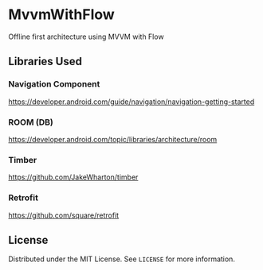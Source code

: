 # MvvmWithFlow
Offline first architecture using MVVM with Flow

<!-- Libraries -->
## Libraries Used

### Navigation Component
https://developer.android.com/guide/navigation/navigation-getting-started

### ROOM (DB)
https://developer.android.com/topic/libraries/architecture/room

### Timber
https://github.com/JakeWharton/timber

### Retrofit
https://github.com/square/retrofit


<!-- LICENSE -->
## License

Distributed under the MIT License. See `LICENSE` for more information.
